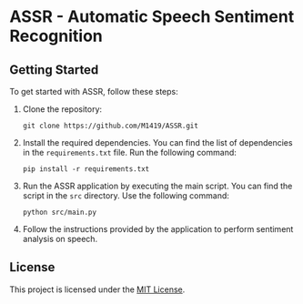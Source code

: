 # ASSR - Automatic Speech Sentiment Recognition

## Getting Started

To get started with ASSR, follow these steps:

1. Clone the repository:
    ```
    git clone https://github.com/M1419/ASSR.git
    ```

2. Install the required dependencies. You can find the list of dependencies in the `requirements.txt` file. Run the following command:
    ```
    pip install -r requirements.txt
    ```

3. Run the ASSR application by executing the main script. You can find the script in the `src` directory. Use the following command:
    ```
    python src/main.py
    ```

4. Follow the instructions provided by the application to perform sentiment analysis on speech.

## License

This project is licensed under the [MIT License](LICENSE).